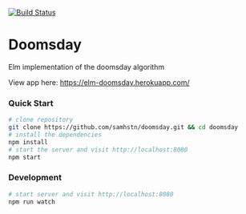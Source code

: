 [![Build Status](https://travis-ci.org/samhstn/doomsday.svg?branch=master)](https://travis-ci.org/samhstn/doomsday)

# Doomsday

Elm implementation of the doomsday algorithm

View app here: https://elm-doomsday.herokuapp.com/

### Quick Start

```bash
# clone repository
git clone https://github.com/samhstn/doomsday.git && cd doomsday
# install the dependencies
npm install
# start the server and visit http://localhost:8080
npm start
```

### Development

```bash
# start server and visit http://localhost:8080
npm run watch
```
